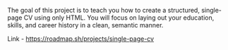 The goal of this project is to teach you how to create a structured, single-page CV using only HTML. You will focus on laying out your education, skills, and career history in a clean, semantic manner. 

Link - https://roadmap.sh/projects/single-page-cv
